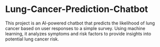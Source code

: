 # Lung-Cancer-Prediction-Chatbot
This project is an AI-powered chatbot that predicts the likelihood of lung cancer based on user responses to a simple survey. Using machine learning, it analyzes symptoms and risk factors to provide insights into potential lung cancer risk.
